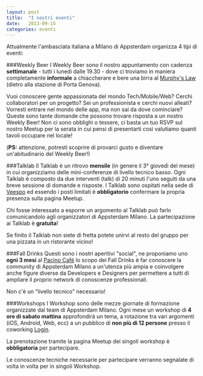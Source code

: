 ```yaml
---
layout: post
title:  "I nostri eventi"
date:   2013-09-15
categories: eventi
---
```


Attualmente l'ambasciata italiana a Milano di Appsterdam organizza 4 tipi di eventi:

###Weekly Beer
I Weekly Beer sono il nostro appuntamento con cadenza **settimanale** - tutti i lunedì dalle 19.30 - dove ci troviamo in maniera completamente **informale** a chiaccherare e bere una birra al [Murphy's Law](http://www.murphyslaw.it/ITA/) (dietro alla stazione di Porta Genova).

Vuoi conoscere gente appassionata del mondo Tech/Mobile/Web? Cerchi collaboratori per un progetto? Sei un professionista e cerchi nuovi alleati? Vorresti entrare nel mondo delle app, ma non sai da dove cominciare?
Queste sono tante domande che possono trovare risposta a un nostro Weekly Beer!
Non ci sono obblighi o tessere, ci basta un tuo RSVP sul nostro Meetup per la serata in cui pensi di presentarti così valutiamo quanti tavoli occupare nel locale!


(**PS:** attenzione, potresti scoprire di provarci gusto e diventare un'abitudinario del Weekly Beer!)  

###Talklab
Il Talklab è un ritrovo **mensile** (in genere il 3° giovedì del mese) in cui organizziamo delle mini-conferenze di livello tecnico basso. Ogni Talklab è composto da due interventi (talk) di 20 minuti l'uno seguiti da una breve sessione di domande e risposte. I Talklab sono ospitati nella sede di [Veespo](http://www.veespo.com/) ed essendo i posti limitati è **obbligatorio** confermare la propria presenza sulla pagina Meetup.

Chi fosse interessato a esporre un argomento al Talklab può farlo comunicandolo agli organizzatori di Appsterdam Milano. 
La partecipazione ai Talklab è **gratuita**!

Se finito il Talklab non siete di fretta potete unirvi al resto del gruppo per una pizzata in un ristorante vicino!


###Fall Drinks
Questi sono i nostri aperitivi "social", ne proponiamo uno **ogni 3 mesi** al [Pacino Café](http://www.pacinocafe.com/it-it/home.php) lo scopo dei Fall Drinks è far conoscere la community di Appsterdam Milano a un'utenza più ampia e coinvolgere anche figure diverse da Developers e Designers per permettere a tutti di ampliare il proprio network di conoscenze professionali.

Non c'è un "livello tecnico" necessario!

###Workshops
I Workshop sono delle mezze giornate di formazione organizzate dal team di Appsterdam Milano. Ogni mese un workshop di **4 ore di sabato mattina** approfondirà un tema, a rotazione tra vari argomenti (iOS, Android, Web, ecc) a un pubblico di **non più di 12 persone** presso il coworking [Login](http://www.coworkinglogin.it/).

La prenotazione tramite la pagina Meetup dei singoli workshop è **obbligatoria** per partecipare.

Le conoscenze tecniche necessarie per partecipare verranno segnalate di volta in volta per in singoli Workshop.
